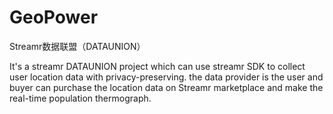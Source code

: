 # GeoPower
Streamr数据联盟（DATAUNION）

It's a streamr DATAUNION project which can use streamr SDK to collect user location data with privacy-preserving. the data provider is the user and buyer can purchase the location data on Streamr marketplace and make the real-time population thermograph.
